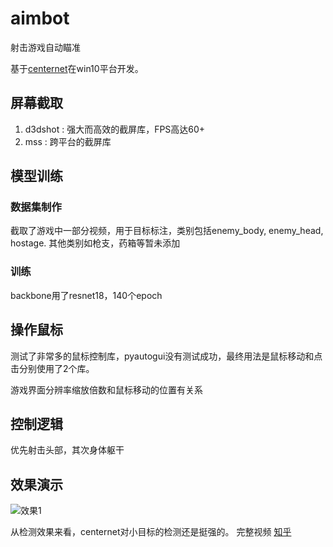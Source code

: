 # aimbot
射击游戏自动瞄准

基于[centernet]()在win10平台开发。

## 屏幕截取
1. d3dshot : 强大而高效的截屏库，FPS高达60+
2. mss : 跨平台的截屏库
## 模型训练
### 数据集制作
截取了游戏中一部分视频，用于目标标注，类别包括enemy_body, enemy_head, hostage.
其他类别如枪支，药箱等暂未添加

### 训练
backbone用了resnet18，140个epoch

## 操作鼠标
测试了非常多的鼠标控制库，pyautogui没有测试成功，最终用法是鼠标移动和点击分别使用了2个库。

游戏界面分辨率缩放倍数和鼠标移动的位置有关系

## 控制逻辑
优先射击头部，其次身体躯干

## 效果演示
![效果1](.assert/demo-1.gif)



从检测效果来看，centernet对小目标的检测还是挺强的。
完整视频 [知乎](https://www.zhihu.com/column/c_1197285254745030656)
